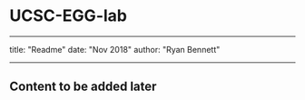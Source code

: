 # UCSC-EGG-lab
---
title: "Readme"
date: "Nov 2018"
author: "Ryan Bennett"

---

## Content to be added later

